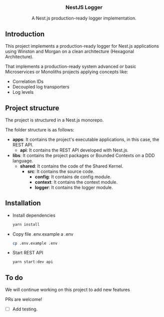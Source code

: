 <br />
<div align="center">
<h3 align="center">NestJS Logger</h3>

  <p align="center">
    A Nest.js production-ready logger implementation.
  </p>
</div>


## Introduction

This project implements a production-ready logger for Nest.js applications using Winston and Morgan on a clean architecture (Hexagonal Architecture).

That implements a production-ready system advanced or basic Microservices or Monoliths projects applying concepts like:

* Correlation IDs
* Decoupled log transporters
* Log levels


## Project structure

The project is structured in a Nest.js monorepo.

The folder structure is as follows:

* **apps**: It contains the project's executable applications, in this case, the REST API.
    * **api**: It contains the REST API developed with Nest.js.
* **libs**: It contains the project packages or Bounded Contexts on a DDD language.
  * **shared**: It contains the code of the Shared Kernel.
      * **src**: It contains the source code.
          * **config**: It contains de config module.
          * **context**: It contains the context module.
          * **logger**: It contains the logger module.

## Installation

* Install dependencies
  ```sh
  yarn install
  ```

* Copy file .env.example a .env
  ```sh
  cp .env.example .env
  ```

* Start REST API
  ```sh
  yarn start:dev api
  ```
  
## To do

We will continue working on this project to add new features

PRs are welcome!

- [ ] Add testing.